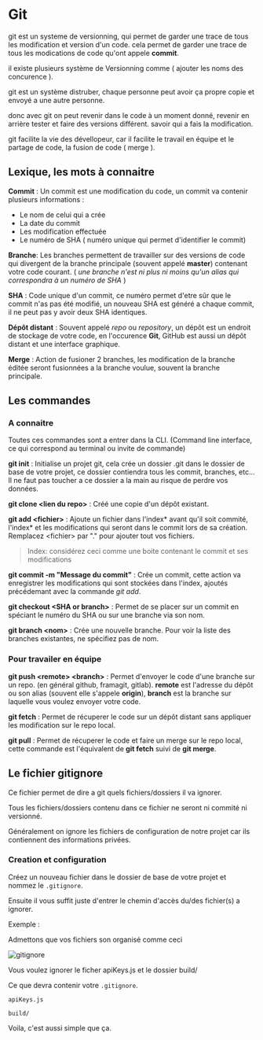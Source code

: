 # Git

git est un systeme de versionning, qui permet de garder une trace de tous les modification et version d'un code. 
cela permet de garder une trace de tous les modications de code qu'ont appele **commit**. 

il existe plusieurs système de Versionning comme ( ajouter les noms des concurence ). 

git est un système distruber, chaque personne peut avoir ça propre copie et envoyé a une autre personne. 

donc avec git on peut revenir dans le code à un moment donné, revenir en arrière tester et faire des versions différent. savoir qui a fais la modification. 

git facilite la vie des dévellopeur, car il facilite le travail en équipe et le partage de code, la fusion de code ( merge ). 

## Lexique, les mots à connaitre 

**Commit** : Un commit est une modification du code, un commit va contenir plusieurs informations :
- Le nom de celui qui a crée
- La date du commit 
- Les modification effectuée
- Le numéro de SHA ( numéro unique qui permet d'identifier le commit) 

**Branche**: Les branches permettent de travailler sur des versions de code qui divergent de la branche principale (souvent appelé **master**) contenant votre code courant. 
( _une branche n'est ni plus ni moins qu'un alias qui correspondra à un numéro de SHA_ )

**SHA** : Code unique d'un commit, ce numéro permet d'etre sûr que le commit n'as pas été modifié, un nouveau SHA est généré a chaque commit, il ne peut pas y avoir deux SHA identiques. 

**Dépôt distant** : Souvent appelé _repo_ ou _repository_, un dépôt est un endroit de stockage de votre code, en l'occurence **Git**, GitHub est aussi un dépôt distant et une interface graphique.

**Merge** : Action de fusioner 2 branches, les modification de la branche éditée seront fusionnées a la branche voulue, souvent la branche principale.


## Les commandes

### A connaitre

Toutes ces commandes sont a entrer dans la CLI. (Command line interface, ce qui correspond au terminal ou invite de commande) 

**git init** : Initialise un projet git, cela crée un dossier .git dans le dossier de base de votre projet, ce dossier contiendra tous les commit, branches, etc... Il ne faut pas toucher a ce dossier a la main au risque de perdre vos données.

**git clone \<lien du repo\>** : Créé une copie d'un dépôt existant. 

**git add \<fichier\>** : Ajoute un fichier dans l'index* avant qu'il soit commité, l'index* et les modifications qui seront dans le commit lors de sa création. Remplacez \<fichier\> par "." pour ajouter tout vos fichiers.

> Index: considérez ceci comme une boite contenant le commit et ses modifications

**git commit -m "Message du commit"** : Crée un commit, cette action va enregistrer les modifications qui sont stockées dans l'index, ajoutés précédemant avec la commande _git add_. 

**git checkout \<SHA or branch\>** : Permet de se placer sur un commit en spéciant le numéro du SHA ou sur une branche via son nom. 

**git branch \<nom\>** : Crée une nouvelle branche. Pour voir la liste des branches existantes, ne spécifiez pas de nom.

### Pour travailer en équipe

**git push \<remote\> \<branch\>** : Permet d'envoyer le code d'une branche sur un repo. (en général github, framagit, gitlab). **remote** est l'adresse du dépôt ou son alias (souvent elle s'appele **origin**), **branch** est la branche sur laquelle vous voulez envoyer votre code.

**git fetch** : Permet de récuperer le code sur un dépôt distant sans appliquer les modification sur le repo local.

**git pull** : Permet de récuperer le code et faire un merge sur le repo local, cette commande est l'équivalent de **git fetch** suivi de **git merge**. 


## Le fichier gitignore

Ce fichier permet de dire a git quels fichiers/dossiers il va ignorer.

Tous les fichiers/dossiers contenu dans ce fichier ne seront ni commité ni versionné. 

Généralement on ignore les fichiers de configuration de notre projet car ils contiennent des informations privées.

### Creation et configuration

Créez un nouveau fichier dans le dossier de base de votre projet et nommez le ``.gitignore``.

Ensuite il vous suffit juste d'entrer le chemin d'accès du/des fichier(s) a ignorer.

Exemple :

Admettons que vos fichiers son organisé comme ceci

![gitignore](https://imgur.com/XeCS7ea.png)

Vous voulez ignorer le ficher apiKeys.js et le dossier build/

Ce que devra contenir votre ``.gitignore``.

```
apiKeys.js

build/
```

Voila, c'est aussi simple que ça. 


